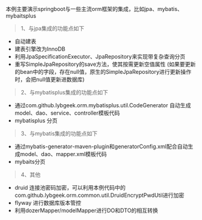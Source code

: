 本例主要演示springboot与一些主流orm框架的集成，比如jpa、mybatis、mybaitsplus

> 1、与jpa集成的功能点如下
  - 自动建表
  - 建表引擎改为InnoDB
  - 利用JpaSpecificationExecutor、JpaRepository来实现带复杂查询分页
  - 重写SimpleJpaRepository的save方法，使其按需更新空值属性
   (如果要更新的bean中的字段，存在null值，原生的SimpleJpaRepository进行更新操作时，会把null值更新进数据库)
   
> 2、与mybatisplus集成的功能点如下
  - 通过com.github.lybgeek.orm.mybatisplus.util.CodeGenerator 自动生成model、dao、service、controller模板代码
  - mybatisplus 分页

> 3、与mybatis集成的功能点如下
  - 通过mybatis-generator-maven-plugin和generatorConfig.xml配合自动生成model、dao、mapper.xml模板代码
  - mybaits分页

> 4、其他
  - druid 连接池密码加密，可以利用本例代码中的com.github.lybgeek.orm.common.util.DruidEncryptPwdUtil进行加密
  - flyway 进行数据库版本管控
  - 利用dozerMapper/modelMapper进行DO和DTO的相互转换
 
 
  